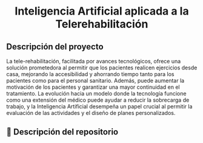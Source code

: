 <h1 align="center"> Inteligencia Artificial aplicada a la Telerehabilitación </h1>

## Descripción del proyecto
La tele-rehabilitación, facilitada por avances tecnológicos, ofrece una solución prometedora al permitir
que los pacientes realicen ejercicios desde casa, mejorando la accesibilidad y ahorrando tiempo tanto para
los pacientes como para el personal sanitario. Además, puede aumentar la motivación de los pacientes y
garantizar una mayor continuidad en el tratamiento. La evolución hacia un modelo donde la tecnología funcione
como una extensión del médico puede ayudar a reducir la sobrecarga de trabajo, y la Inteligencia Artificial
desempeña un papel crucial al permitir la evaluación de las actividades y el diseño de planes personalizados.

## 📁 Descripción del repositorio


